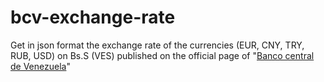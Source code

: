 # bcv-exchange-rate
Get in json format the exchange rate of the currencies (EUR, CNY, TRY, RUB, USD) on Bs.S (VES) published on the official page of "[Banco central de Venezuela](https://www.bcv.org.ve/)"
